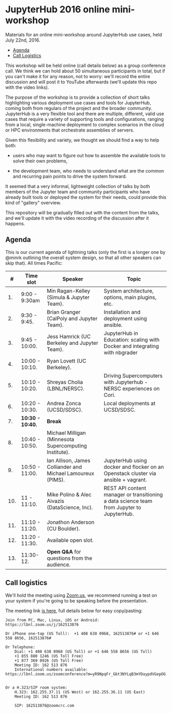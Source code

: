 # JupyterHub 2016 online mini-workshop

Materials for an online mini-workshop around JupyterHub use cases, held July 22nd, 2016.

- [Agenda](#agenda)
- [Call Logistics](#call-logistics)

This workshop will be held online (call details below) as a group conference call. We think we can hold about 50 simultaneous participants in total, but if you can't make it for any reason, not to worry: we'll record the entire discussion and will post it to YouTube afterwards (we'll update this repo with the video links).

The purpose of the workshop is to provide a collection of short talks highlighting various deployment use cases and tools for JupyterHub, coming both from regulars of the project and the broader community.  JupyterHub is a very flexible tool and there are multiple, different, valid use cases that require a variety of supporting tools and configurations, ranging from a local, single-machine deployment to complex scenarios in the cloud or HPC environments that orchestrate assemblies of servers.

Given this flexibility and variety, we thought we should find a way to help both:

- users who may want to figure out how to assemble the available tools to solve their own problems,

- the development team, who needs to understand what are the common and recurring pain points to drive the system forward.

It seemed that a very informal, lightweight collection of talks by both members of the Jupyter team and community participants who have already built tools or deployed the system for their needs, could provide this kind of "gallery" overview.

This repository will be gradually filled out with the content from the talks, and we'll update it with the video recording of the discussion after it happens.

## Agenda

This is our current agenda of lightning talks (only the first is a longer one by @minrk outlining the overall system design, so that all other speakers can skip that). All times Pacific:

|  #  | Time slot | Speaker | Topic |
| --- | --- | --- | --- |
|1. |  9:00 - 9:30am | Min Ragan-Kelley (Simula & Jupyter Team). | System architecture, options, main plugins, etc. |
|2. |  9:30 - 9:45. | Brian Granger (CalPoly and Jupyter Team). | Installation and deployment using ansible. |
|3. |  9:45 - 10:00. | Jess Hamrick (UC Berkeley and Jupyter Team). | JupyterHub in Education: scaling with Docker and integrating with nbgrader |
|4. | 10:00 - 10:10. | Ryan Lovett (UC Berkeley). | |
|5. | 10:10 - 10:20. | Shreyas Cholia (LBNL/NERSC). | Driving Supercomputers with Jupyterhub - NERSC experiences on Cori. |
|6. | 10:20 - 10:30. | Andrea Zonca (UCSD/SDSC). | Local deployments at UCSD/SDSC. |
|7. | **10:30 - 10:40.** | **Break**  |  |
|8. | 10:40 - 10:50. | Michael Milligan (Minnesota Supercomputing Institute).| |
|9. | 10:50 - 11:00. | Ian Allison, James Colliander and Michael Lamoureux (PIMS). | JupyterHub using docker and flocker on an Openstack cluster via ansible + vagrant. |
|10. | 11 - 11:10. | Mike Polino & Alec Aivazis (DataScience, Inc). | REST API content manager or transitioning a data science team from Jupyter to JupyterHub. |
|11. | 11:10 - 11:20. | Jonathon Anderson (CU Boulder). | |
|12. | 11:20 - 11:30. | Available open slot. | |
|13. | 11:30-12. | **Open Q&A** for questions from the audience. | |


## Call logistics

We'll hold the meeting using [Zoom.us](http://zoom.us), we recommend running a test on your system if you're going to be speaking before the presentation.

The meeting link [is here](https://lbnl.zoom.us/j/162513876), full details  below for easy copy/pasting:

```
Join from PC, Mac, Linux, iOS or Android: https://lbnl.zoom.us/j/162513876

Or iPhone one-tap (US Toll):  +1 408 638 0968, 162513876# or +1 646 558 8656, 162513876#

Or Telephone:
    Dial: +1 408 638 0968 (US Toll) or +1 646 558 8656 (US Toll)
    +1 855 880 1246 (US Toll Free)
    +1 877 369 0926 (US Toll Free)
    Meeting ID: 162 513 876
    International numbers available: https://lbnl.zoom.us/zoomconference?m=yR9NpqFr_Gbt3NYLqB3mYDaypdVGepOG


Or a H.323/SIP room system:
    H.323: 162.255.37.11 (US West) or 162.255.36.11 (US East)
    Meeting ID: 162 513 876

    SIP: 162513876@zoomcrc.com
```


